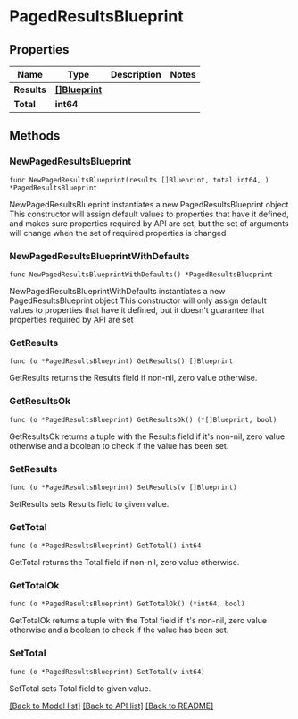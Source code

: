 # PagedResultsBlueprint

## Properties

Name | Type | Description | Notes
------------ | ------------- | ------------- | -------------
**Results** | [**[]Blueprint**](Blueprint.md) |  | 
**Total** | **int64** |  | 

## Methods

### NewPagedResultsBlueprint

`func NewPagedResultsBlueprint(results []Blueprint, total int64, ) *PagedResultsBlueprint`

NewPagedResultsBlueprint instantiates a new PagedResultsBlueprint object
This constructor will assign default values to properties that have it defined,
and makes sure properties required by API are set, but the set of arguments
will change when the set of required properties is changed

### NewPagedResultsBlueprintWithDefaults

`func NewPagedResultsBlueprintWithDefaults() *PagedResultsBlueprint`

NewPagedResultsBlueprintWithDefaults instantiates a new PagedResultsBlueprint object
This constructor will only assign default values to properties that have it defined,
but it doesn't guarantee that properties required by API are set

### GetResults

`func (o *PagedResultsBlueprint) GetResults() []Blueprint`

GetResults returns the Results field if non-nil, zero value otherwise.

### GetResultsOk

`func (o *PagedResultsBlueprint) GetResultsOk() (*[]Blueprint, bool)`

GetResultsOk returns a tuple with the Results field if it's non-nil, zero value otherwise
and a boolean to check if the value has been set.

### SetResults

`func (o *PagedResultsBlueprint) SetResults(v []Blueprint)`

SetResults sets Results field to given value.


### GetTotal

`func (o *PagedResultsBlueprint) GetTotal() int64`

GetTotal returns the Total field if non-nil, zero value otherwise.

### GetTotalOk

`func (o *PagedResultsBlueprint) GetTotalOk() (*int64, bool)`

GetTotalOk returns a tuple with the Total field if it's non-nil, zero value otherwise
and a boolean to check if the value has been set.

### SetTotal

`func (o *PagedResultsBlueprint) SetTotal(v int64)`

SetTotal sets Total field to given value.



[[Back to Model list]](../README.md#documentation-for-models) [[Back to API list]](../README.md#documentation-for-api-endpoints) [[Back to README]](../README.md)



